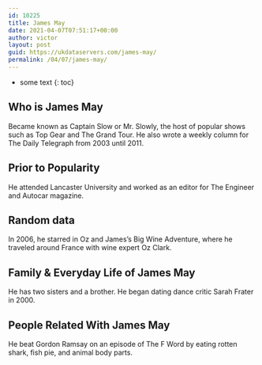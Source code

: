 ```yaml
---
id: 10225
title: James May
date: 2021-04-07T07:51:17+00:00
author: victor
layout: post
guid: https://ukdataservers.com/james-may/
permalink: /04/07/james-may/
---
```


* some text
{: toc}


## Who is James May



Became known as Captain Slow or Mr. Slowly, the host of popular shows such as Top Gear and The Grand Tour. He also wrote a weekly column for The Daily Telegraph from 2003 until 2011.

                
                
                
## Prior to Popularity



He attended Lancaster University and worked as an editor for The Engineer and Autocar magazine.

                
                
                
## Random data



In 2006, he starred in Oz and James&#8217;s Big Wine Adventure, where he traveled around France with wine expert Oz Clark.

                
                
                
## Family & Everyday Life of James May



He has two sisters and a brother. He began dating dance critic Sarah Frater in 2000.

                
                
                
## People Related With James May



He beat Gordon Ramsay on an episode of The F Word by eating rotten shark, fish pie, and animal body parts.

                
              
            
          
          
          